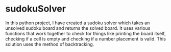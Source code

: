# sudokuSolver
In this python project, I have created a sudoku solver which takes an unsolved sudoku board and returns the solved board. It uses various functions that work together to check for things like printing the board itself, checking if a cell is empty and checking if a number placement is valid. This solution uses the method of backtracking.
